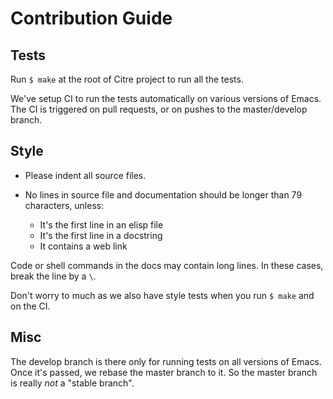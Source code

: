 # Contribution Guide

## Tests

Run `$ make` at the root of Citre project to run all the tests.

We've setup CI to run the tests automatically on various versions of Emacs. The
CI is triggered on pull requests, or on pushes to the master/develop branch.

## Style

- Please indent all source files.

- No lines in source file and documentation should be longer than 79
  characters, unless:

  - It's the first line in an elisp file
  - It's the first line in a docstring
  - It contains a web link

Code or shell commands in the docs may contain long lines. In these cases,
break the line by a `\`.

Don't worry to much as we also have style tests when you run `$ make` and on
the CI.

## Misc

The develop branch is there only for running tests on all versions of Emacs.
Once it's passed, we rebase the master branch to it. So the master branch is
really *not* a "stable branch".
